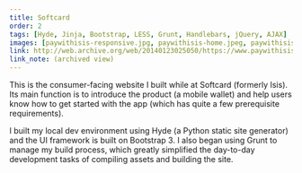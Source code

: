 ```yaml
---
title: Softcard
order: 2
tags: [Hyde, Jinja, Bootstrap, LESS, Grunt, Handlebars, jQuery, AJAX]
images: [paywithisis-responsive.jpg, paywithisis-home.jpeg, paywithisis-get-started.jpeg, paywithisis-learn.jpeg]
link: http://web.archive.org/web/20140123025050/https://www.paywithisis.com/
link_note: (archived view)
---
```


This is the consumer-facing website I built while at Softcard (formerly Isis).  Its main function is to introduce the product (a mobile wallet) and help users know how to get started with the app (which has quite a few prerequisite requirements).

I built my local dev environment using Hyde (a Python static site generator) and the UI framework is built on Bootstrap 3.  I also began using Grunt to manage my build process, which greatly simplified the day-to-day development tasks of compiling assets and building the site.
